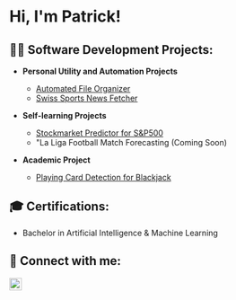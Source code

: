 <h1>Hi, I'm Patrick! <br/><a href="https://github.com/patrickmartins31"></a></h1>

<h2>👨‍💻 Software Development Projects: </h2>

- <b> Personal Utility and Automation Projects</b> 
  - [Automated File Organizer](https://github.com/PatrickMartins31/AutomatedFileOrganizer)
  - [Swiss Sports News Fetcher](https://github.com/PatrickMartins31/SwissSportsNewsFetcher)
  
- <b>Self-learning Projects</b>
  - [Stockmarket Predictor for S&P500](https://github.com/PatrickMartins31/StockmarketPredictorS-P500)
  - "La Liga Football Match Forecasting (Coming Soon)


- <b>Academic Project </b>
  - [Playing Card Detection for Blackjack](https://github.com/PatrickMartins31/PlayingCardsDetectionBlackJack)

<h2> 🎓 Certifications: </h2>

  - Bachelor in Artificial Intelligence & Machine Learning
  
<h2> 🤳 Connect with me:</h2>

[<img align="left" alt="PatrickMartins | LinkedIn" width="22px" src="https://cdn.jsdelivr.net/npm/simple-icons@v3/icons/linkedin.svg" />][linkedin]

[linkedin]: https://www.linkedin.com/in/patrick-m-2a9058aa/


